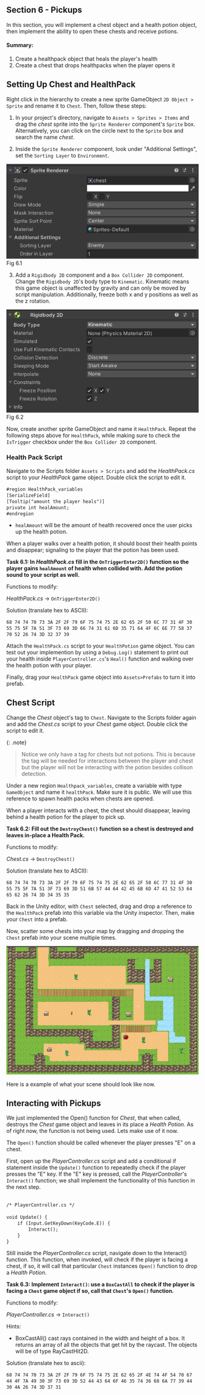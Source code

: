 ## Section 6 - Pickups

In this section, you will implement a chest object and a health potion object, then implement the ability to open these chests and receive potions.

#### Summary:

1. Create a healthpack object that heals the player's health
2. Create a chest that drops healthpacks when the player opens it

## Setting Up  Chest and HealthPack
Right click in the hierarchy to create a new sprite GameObject `2D Object > Sprite` and rename it to `Chest`. Then, follow these steps: 

1. In your project's directory, navigate to `Assets > Sprites > Items` and drag the *chest* sprite into the `Sprite Renderer` component's `Sprite` box. Alternatively, you can click on the circle next to the `Sprite` box and search the name *chest*.

2. Inside the `Sprite Renderer` component, look under "Additional Settings", set the `Sorting Layer` to `Environment`.

![](./images/fig6.1.png) Fig 6.1

3. Add a `Rigidbody 2D` component and a `Box Collider 2D` component. Change the `Rigidbody 2D`'s body type to `Kinematic`. Kinematic means this game object is unaffected by gravity and can only be moved by script manipulation. Additionally, freeze both x and y positions as well as the z rotation.

![](./images/fig6.2.png) Fig 6.2

Now, create another sprite GameObject and name it `HealthPack`. Repeat the following steps above for `HealthPack`, while making sure to check the `IsTrigger` checkbox under the `Box Collider 2D` component.

### Health Pack Script

Navigate to the Scripts folder `Assets > Scripts` and add the *HealthPack.cs* script to your *HealthPack* game object. Double click the script to edit it. 

```
#region HealthPack_variables
[SerializeField]
[Tooltip("amount the player heals")]
private int healAmount;
#endregion
```

- `healAmount` will be the amount of health recovered once the user picks up the health potion.

When a player walks over a health potion, it should boost their health points and disappear; signaling to the player that the potion has been used. 

**Task 6.1: In *HealthPack.cs* fill in the `OnTriggerEnter2D()` function so the player gains `healAmount` of health when collided with. Add the potion sound to your script as well.**

Functions to modify:

*HealthPack.cs* -> `OnTriggerEnter2D()`

Solution (translate hex to ASCII):
```
68 74 74 70 73 3A 2F 2F 79 6F 75 74 75 2E 62 65 2F 50 6C 77 31 4F 30 55 75 5F 7A 51 3F 73 69 3D 66 74 31 61 6D 35 71 64 4F 6C 6E 77 58 37 70 52 26 74 3D 32 37 39
```

Attach the `HealthPack.cs` script to your `HealthPotion` game object. You can test out your implemention by using a `Debug.Log()` statement to print out your health inside `PlayerController.cs`'s `Heal()` function and walking over the health potion with your player.

Finally, drag your `HealthPack` game object into `Assets>Prefabs` to turn it into prefab.

## Chest Script

Change the *Chest* object's tag to `Chest`. Navigate to the Scripts folder again and add the *Chest.cs* script to your *Chest* game object. Double click the script to edit it.

{: .note}
> Notice we only have a tag for chests but not potions. This is because the tag will be needed for interactions between the player and chest but the player will not be interacting with the potion besides collison detection.

Under a new region `Healthpack_variables`, create a variable with type `GameObject` and name it `healthPack`. Make sure it is public. We will use this reference to spawn health packs when chests are opened. 

When a player interacts with a chest, the chest should disappear, leaving behind a health potion for the player to pick up. 

**Task 6.2: Fill out the `DestroyChest()` function so a chest is destroyed and leaves in-place a Health Pack.** 

Functions to modify:

*Chest.cs* -> `DestroyChest()`

Solution (translate hex to ASCII):
```
68 74 74 70 73 3A 2F 2F 79 6F 75 74 75 2E 62 65 2F 50 6C 77 31 4F 30 55 75 5F 7A 51 3F 73 69 3D 51 6B 57 44 64 42 45 6B 6D 47 41 52 53 64 65 62 26 74 3D 34 35 35
```

Back in the Unity editor, with `Chest` selected, drag and drop a reference to the `HealthPack` prefab into this variable via the Unity inspector. Then, make your `Chest` into a prefab. 

Now, scatter some chests into your map by dragging and dropping the `Chest` prefab into your scene multiple times.

![](./images/fig6.3.png) 

Here is a example of what your scene should look like now.

##  Interacting with Pickups

We just implemented the Open() function for *Chest*, that when called, destroys the *Chest* game object and leaves in its place a *Health Potion*. 
As of right now, the function is not being used. Lets make use of it now.

The `Open()` function should be called whenever the player presses "E" on a chest.  

First, open up the *PlayerController.cs* script and add a conditional if statement inside the `Update()` function to repeatedly check if the player presses the "E" key. If the "E" key is pressed, call the *PlayerController*'s `Interact()` function; we  shall implement the functionality of this function in the next step.

```

/* PlayerController.cs */

void Update() {
    if (Input.GetKeyDown(KeyCode.E)) {
        Interact();
    }
}

```

Still inside the *PlayerController.cs* script, navigate down to the Interact() function. This function, when invoked, will check if the player is facing a chest, if so, it will call that particular `Chest` instances `Open()` function to drop a *Health Potion*.

**Task 6.3: Implement `Interact()`: use a `BoxCastAll` to check if the player is facing a `Chest` game object if so, call that `Chest`'s `Open()` function.**

Functions to modify:

*PlayerController.cs* -> `Interact()`

Hints:

- BoxCastAll() cast rays contained in the width and height of a box. It returns an array of all the objects that get hit by the raycast. The objects will be of type RayCastHit2D.  

Solution (translate hex to ascii):
```
68 74 74 70 73 3A 2F 2F 79 6F 75 74 75 2E 62 65 2F 4E 74 4F 54 70 67 44 4F 7A 49 30 3F 73 69 3D 52 44 43 64 6F 46 35 74 36 68 6A 77 39 44 30 4A 26 74 3D 37 31
```

